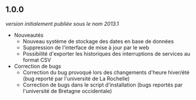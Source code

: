 ## 1.0.0

_version initialement publiée sous le nom 2013.1_

- Nouveautés
    - Nouveau système de stockage des dates en base de données
    - Suppression de l'interface de mise à jour par le web
    - Possibilité d'exporter les historiques des interruptions de services au format CSV
- Correction de bugs
    - Correction du bug provoqué lors des changements d'heure hiver/été (bug reporté par l'université de La Rochelle)
    - Correction de bugs dans le script d'installation (bugs reportés par l'université de Bretagne occidentale)
